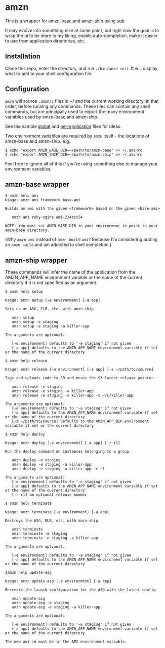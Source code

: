 # amzn

This is a wrapper for [amzn-base](https://github.com/ryandotsmith/amzn-base) and
[amzn-ship](https://github.com/ryandotsmith/amzn-ship) using
[sub](https://github.com/basecamp/sub).

It may evolve into something else at some point, but right now the goal is to
wrap the ui to be more to my liking, enable auto-completion, make it easier to
use from application directories, etc.

## Installation

Clone this repo, enter the directory, and run `./bin/amzn init`. It will display
what to add to your shell configuration file.

## Configuration

`amzn` will source `.amznrc` files in ~/ and the current working directory, in
that order, before running any commands. These files can contain any shell
commands, but are principally used to export the many environment variables used
by amzn-base and amzn-ship.

See the sample [global](sample-global.amznrc) and
[per-application](sample-application.amznrc) files for ideas.

Two environment variables are required by `amzn` itself - the locations of
amzn-base and amzn-ship. e.g.

```
$ echo "export AMZN_BASE_DIR=~/path/to/amzn-base" >> ~/.amznrc
$ echo "export AMZN_SHIP_DIR=~/path/to/amzn-ship" >> ~/.amznrc
```

Feel free to ignore all of this if you're using something else to manage your
environment variables.

## amzn-base wrapper

```
$ amzn help ami
Usage: amzn ami framework base-ami

Builds an ami with the given <framework> based on the given <base-ami>

   amzn ami ruby-nginx ami-234ecc54

NOTE: You must set AMZN_BASE_DIR in your environment to point to your amzn-base directory.
```

(Why `amzn ami` instead of `amzn build-ami`? Because I'm considering adding an
`amzn build` and am addicted to shell completion.)

## amzn-ship wrapper

These commands will infer the name of the application from the AMZN_APP_NAME
environment variable or the name of the current directory if it is not specified
as an argument.

```
$ amzn help setup

Usage: amzn setup [-e environment] [-a app]

Sets up an ASG, ELB, etc. with amzn-ship

   amzn setup
   amzn setup -e staging
   amzn setup -e staging -a killer-app

The arguments are optional:

   [-e environment] defaults to '-e staging' if not given
   [-a app] defaults to the AMZN_APP_NAME environment variable if set or the name of the current directory
```

```
$ amzn help release

Usage: amzn release [-e environment] [-a app] [-s ~/path/to/source]

Tags and uploads code to S3 and moves the S3 latest release pointer.

   amzn release -e staging
   amzn release -e staging -a killer-app
   amzn release -e staging -a killer-app -s ~/c/killer-app

The arguments are optional:
   [-e environment] defaults to '-e staging' if not given
   [-a app] defaults to the AMZN_APP_NAME environment variable if set or the name of the current directory
   [-s ~/path/to/source] defaults to the AMZN_APP_DIR environment variable if set or the current directory
```

```
$ amzn help deploy

Usage: amzn deploy [-e environment] [-a app] [-r r1]

Run the deploy command on instances belonging to a group.

   amzn deploy -e staging
   amzn deploy -e staging -a killer-app
   amzn deploy -e staging -a killer-app -r r1

The arguments are optional:
   [-e environment] defaults to '-e staging' if not given
   [-a app] defaults to the AMZN_APP_NAME environment variable if set or the name of the current directory
   [-r r1] an optional release number
```

```
$ amzn help terminate

Usage: amzn terminate [-e environment] [-a app]

Destroys the ASG, ELB, etc. with amzn-ship

   amzn terminate
   amzn terminate -e staging
   amzn terminate -e staging -a killer-app

The arguments are optional:

   [-e environment] defaults to '-e staging' if not given
   [-a app] defaults to the AMZN_APP_NAME environment variable if set or the name of the current directory
```

```
$amzn help update-asg

Usage: amzn update-asg [-e environment] [-a app]

Recreate the launch configuration for the ASG with the latest config

   amzn update-asg
   amzn update-asg -e staging
   amzn update-asg -e staging -a killer-app

The arguments are optional:

   [-e environment] defaults to '-e staging' if not given
   [-a app] defaults to the AMZN_APP_NAME environment variable if set or the name of the current directory

The new ami id must be in the AMI environment variable.
```
